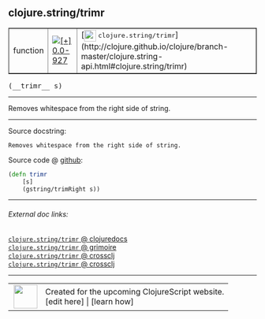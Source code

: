 ## clojure.string/trimr



 <table border="1">
<tr>
<td>function</td>
<td><a href="https://github.com/cljsinfo/cljs-api-docs/tree/0.0-927"><img valign="middle" alt="[+] 0.0-927" title="Added in 0.0-927" src="https://img.shields.io/badge/+-0.0--927-lightgrey.svg"></a> </td>
<td>
[<img height="24px" valign="middle" src="http://i.imgur.com/1GjPKvB.png"> <samp>clojure.string/trimr</samp>](http://clojure.github.io/clojure/branch-master/clojure.string-api.html#clojure.string/trimr)
</td>
</tr>
</table>


 <samp>
(__trimr__ s)<br>
</samp>

---

Removes whitespace from the right side of string.

---




Source docstring:

```
Removes whitespace from the right side of string.
```


Source code @ [github](https://github.com/clojure/clojurescript/blob/r2850/src/cljs/clojure/string.cljs#L157-L160):

```clj
(defn trimr
    [s]
    (gstring/trimRight s))
```

<!--
Repo - tag - source tree - lines:

 <pre>
clojurescript @ r2850
└── src
    └── cljs
        └── clojure
            └── <ins>[string.cljs:157-160](https://github.com/clojure/clojurescript/blob/r2850/src/cljs/clojure/string.cljs#L157-L160)</ins>
</pre>

-->

---



###### External doc links:

[`clojure.string/trimr` @ clojuredocs](http://clojuredocs.org/clojure.string/trimr)<br>
[`clojure.string/trimr` @ grimoire](http://conj.io/store/v1/org.clojure/clojure/1.7.0-beta3/clj/clojure.string/trimr/)<br>
[`clojure.string/trimr` @ crossclj](http://crossclj.info/fun/clojure.string/trimr.html)<br>
[`clojure.string/trimr` @ crossclj](http://crossclj.info/fun/clojure.string.cljs/trimr.html)<br>

---

 <table>
<tr><td>
<img valign="middle" align="right" width="48px" src="http://i.imgur.com/Hi20huC.png">
</td><td>
Created for the upcoming ClojureScript website.<br>
[edit here] | [learn how]
</td></tr></table>

[edit here]:https://github.com/cljsinfo/cljs-api-docs/blob/master/cljsdoc/clojure.string_trimr.cljsdoc
[learn how]:https://github.com/cljsinfo/cljs-api-docs/wiki/cljsdoc-files

<!--

This information was too distracting to show to readers, but I'll leave it
commented here since it is helpful to:

- pretty-print the data used to generate this document
- and show how to retrieve that data



The API data for this symbol:

```clj
{:description "Removes whitespace from the right side of string.",
 :ns "clojure.string",
 :name "trimr",
 :signature ["[s]"],
 :history [["+" "0.0-927"]],
 :type "function",
 :full-name-encode "clojure.string_trimr",
 :source {:code "(defn trimr\n    [s]\n    (gstring/trimRight s))",
          :title "Source code",
          :repo "clojurescript",
          :tag "r2850",
          :filename "src/cljs/clojure/string.cljs",
          :lines [157 160]},
 :full-name "clojure.string/trimr",
 :clj-symbol "clojure.string/trimr",
 :docstring "Removes whitespace from the right side of string."}

```

Retrieve the API data for this symbol:

```clj
;; from Clojure REPL
(require '[clojure.edn :as edn])
(-> (slurp "https://raw.githubusercontent.com/cljsinfo/cljs-api-docs/catalog/cljs-api.edn")
    (edn/read-string)
    (get-in [:symbols "clojure.string/trimr"]))
```

-->
